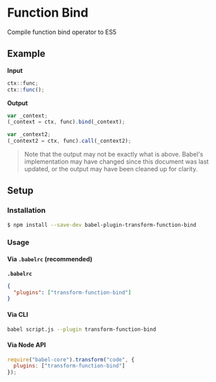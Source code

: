 # Function Bind

Compile function bind operator to ES5

## Example

**Input**

```js
ctx::func;
ctx::func();
```

**Output**

```js
var _context;
(_context = ctx, func).bind(_context);

var _context2;
(_context2 = ctx, func).call(_context2);
```

> Note that the output may not be exactly what is above. Babel's implementation
> may have changed since this document was last updated, or the output may have
> been cleaned up for clarity.

## Setup

### Installation

```sh
$ npm install --save-dev babel-plugin-transform-function-bind
```

### Usage

#### Via `.babelrc` (recommended)

**`.babelrc`**

```json
{
  "plugins": ["transform-function-bind"]
}
```

#### Via CLI

```sh
babel script.js --plugin transform-function-bind
```

#### Via Node API

```js
require("babel-core").transform("code", {
  plugins: ["transform-function-bind"]
});
```
